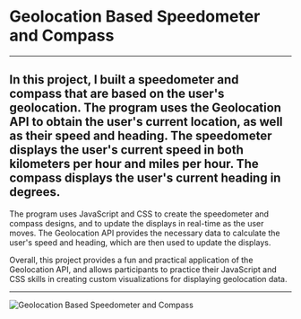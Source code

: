 # Geolocation Based Speedometer and Compass

---

## In this project, I built a speedometer and compass that are based on the user's geolocation. The program uses the Geolocation API to obtain the user's current location, as well as their speed and heading. The speedometer displays the user's current speed in both kilometers per hour and miles per hour. The compass displays the user's current heading in degrees.

The program uses JavaScript and CSS to create the speedometer and compass designs, and to update the displays in real-time as the user moves. The Geolocation API provides the necessary data to calculate the user's speed and heading, which are then used to update the displays.

Overall, this project provides a fun and practical application of the Geolocation API, and allows participants to practice their JavaScript and CSS skills in creating custom visualizations for displaying geolocation data.

---

![Geolocation Based Speedometer and Compass](https://user-images.githubusercontent.com/108270415/228543543-98aa9316-bbcb-4a18-bc37-f7a7e67fb0dc.png)

